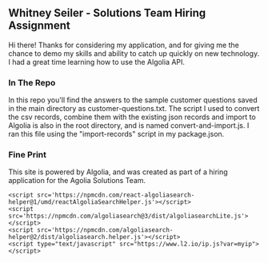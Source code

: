 ## Whitney Seiler - Solutions Team Hiring Assignment

Hi there! Thanks for considering my application, and for giving me the chance to demo my skills and ability to catch up quickly on new technology. I had a great time learning how to use the Algolia API.

### In The Repo
In this repo you'll find the answers to the sample customer questions saved in the main directory as customer-questions.txt.
The script I used to convert the csv records, combine them with the existing json records and import to Algolia is also in the root directory, and is named convert-and-import.js. I ran this file using the "import-records" script in my package.json.

### Fine Print
This site is powered by Algolia, and was created as part of a hiring application for the Agolia Solutions Team.

<!doctype html>
<html class="no-js" lang="en">
  <head>
    <meta charset="utf-8">
    <meta http-equiv="X-UA-Compatible" content="IE=edge,chrome=1">
    <meta name="viewport" content="width=device-width, initial-scale=1">
    <title>Restaurant Locator - by Algolia</title>
    <link rel="stylesheet" href="css/style.css">
    <link rel="stylesheet" href="https://cdnjs.cloudflare.com/ajax/libs/font-awesome/4.7.0/css/font-awesome.min.css">
    <link href="https://fonts.googleapis.com/css?family=Open+Sans:300,400,600" rel="stylesheet">
    <script src="https://ajax.googleapis.com/ajax/libs/jquery/3.3.1/jquery.min.js"></script>
  </head>

  <body>
    <div id="root" className="app">
    </div>

    <script src='https://npmcdn.com/react-algoliasearch-helper@1/umd/reactAlgoliaSearchHelper.js'></script>
    <script src='https://npmcdn.com/algoliasearch@3/dist/algoliasearchLite.js'></script>
    <script src='https://npmcdn.com/algoliasearch-helper@2/dist/algoliasearch.helper.js'></script>
    <script type="text/javascript" src="https://www.l2.io/ip.js?var=myip"></script>
  </body>
  <script type="text/javascript" src="bundle.js"></script>

  </html>
